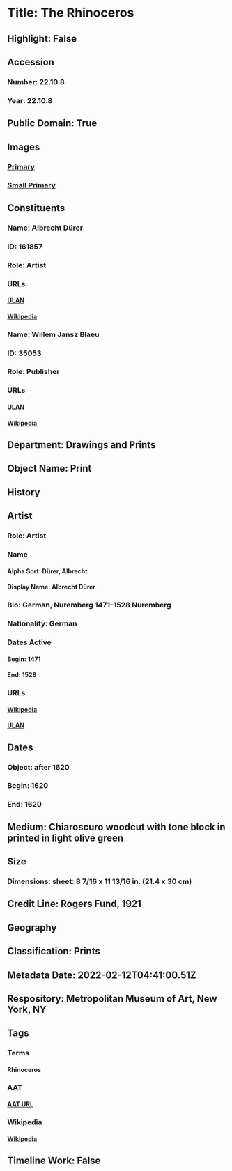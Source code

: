 # Title: The Rhinoceros
## Highlight: False
## Accession
### Number: 22.10.8
### Year: 22.10.8
## Public Domain: True
## Images
### [Primary](https://images.metmuseum.org/CRDImages/dp/original/DP816483.jpg)
### [Small Primary](https://images.metmuseum.org/CRDImages/dp/web-large/DP816483.jpg)
## Constituents
### Name: Albrecht Dürer
### ID: 161857
### Role: Artist
### URLs
#### [ULAN](http://vocab.getty.edu/page/ulan/500115493)
#### [Wikipedia](https://www.wikidata.org/wiki/Q5580)
### Name: Willem Jansz Blaeu
### ID: 35053
### Role: Publisher
### URLs
#### [ULAN](http://vocab.getty.edu/page/ulan/500175604)
#### [Wikipedia](https://www.wikidata.org/wiki/Q520327)
## Department: Drawings and Prints
## Object Name: Print
## History
## Artist
### Role: Artist
### Name
#### Alpha Sort: Dürer, Albrecht
#### Display Name: Albrecht Dürer
### Bio: German, Nuremberg 1471–1528 Nuremberg
### Nationality: German
### Dates Active
#### Begin: 1471
#### End: 1528
### URLs
#### [Wikipedia](https://www.wikidata.org/wiki/Q5580)
#### [ULAN](http://vocab.getty.edu/page/ulan/500115493)
## Dates
### Object: after 1620
### Begin: 1620
### End: 1620
## Medium: Chiaroscuro woodcut with tone block in printed in light olive green
## Size
### Dimensions: sheet: 8 7/16 x 11 13/16 in. (21.4 x 30 cm)
## Credit Line: Rogers Fund, 1921
## Geography
## Classification: Prints
## Metadata Date: 2022-02-12T04:41:00.51Z
## Respository: Metropolitan Museum of Art, New York, NY
## Tags
### Terms
#### Rhinoceros
### AAT
#### [AAT URL](http://vocab.getty.edu/page/aat/300250315)
### Wikipedia
#### [Wikipedia]()
## Timeline Work: False